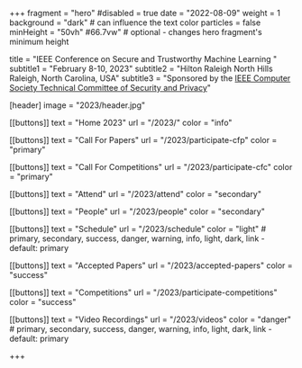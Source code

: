 +++
fragment = "hero"
#disabled = true
date = "2022-08-09"
weight = 1
background = "dark" # can influence the text color
particles = false
minHeight = "50vh" #66.7vw" # optional - changes hero fragment's minimum height

title = "IEEE Conference on Secure and Trustworthy Machine Learning "
subtitle1 = "February 8-10, 2023"
subtitle2 = "Hilton Raleigh North Hills<br>Raleigh, North Carolina, USA"
subtitle3 = "Sponsored by the [IEEE Computer Society Technical Committee of Security and Privacy](https://www.ieee-security.org/)"

[header]
  image = "2023/header.jpg"

[[buttons]]
  text = "Home 2023"
  url = "/2023/"
  color = "info"

[[buttons]]
  text = "Call For Papers"
  url = "/2023/participate-cfp"
  color = "primary"
  
[[buttons]]
text = "Call For Competitions"
url = "/2023/participate-cfc"
color = "primary" 

[[buttons]]
text = "Attend"
url = "/2023/attend"
color = "secondary"

[[buttons]]
text = "People"
url = "/2023/people"
color = "secondary"

[[buttons]]
  text = "Schedule"
  url = "/2023/schedule"
  color = "light" # primary, secondary, success, danger, warning, info, light, dark, link - default: primary
  
[[buttons]]
  text = "Accepted Papers"
  url = "/2023/accepted-papers"
  color = "success"

[[buttons]]
  text = "Competitions"
  url = "/2023/participate-competitions"
  color = "success"

[[buttons]]
  text = "Video Recordings"
  url = "/2023/videos"
  color = "danger" # primary, secondary, success, danger, warning, info, light, dark, link - default: primary

+++
